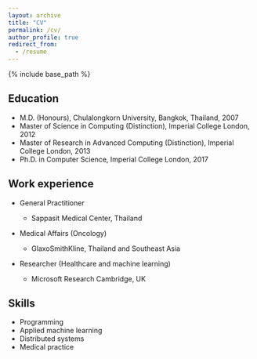 ```yaml
---
layout: archive
title: "CV"
permalink: /cv/
author_profile: true
redirect_from:
  - /resume
---
```


{% include base_path %}

## Education
* M.D. (Honours), Chulalongkorn University, Bangkok, Thailand, 2007
* Master of Science in Computing (Distinction), Imperial College London, 2012
* Master of Research in Advanced Computing (Distinction), Imperial College London, 2013
* Ph.D. in Computer Science, Imperial College London, 2017

## Work experience
* General Practitioner
  * Sappasit Medical Center, Thailand

* Medical Affairs (Oncology) 
  * GlaxoSmithKline, Thailand and Southeast Asia
  
* Researcher (Healthcare and machine learning) 
  * Microsoft Research Cambridge, UK
  
## Skills
* Programming
* Applied machine learning
* Distributed systems
* Medical practice


  

